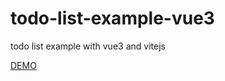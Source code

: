 # todo-list-example-vue3
todo list example with vue3 and vitejs

[DEMO](https://kami65536.github.io/todo-list-example-vue3/dist/index.html)
